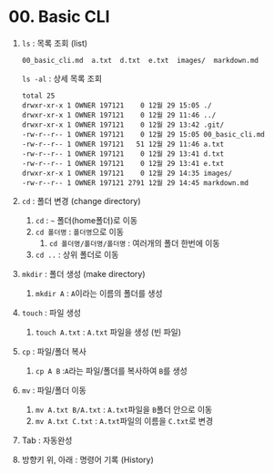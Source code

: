 # 00. Basic CLI

1. `ls` : 목록 조회 (list)

   ```00_basic_cli.md  a.txt  d.txt  e.txt  images/  markdown.md```

   `ls -al` : 상세 목록 조회

   ```
   total 25
   drwxr-xr-x 1 OWNER 197121    0 12월 29 15:05 ./
   drwxr-xr-x 1 OWNER 197121    0 12월 29 11:46 ../
   drwxr-xr-x 1 OWNER 197121    0 12월 29 13:42 .git/
   -rw-r--r-- 1 OWNER 197121    0 12월 29 15:05 00_basic_cli.md
   -rw-r--r-- 1 OWNER 197121   51 12월 29 11:46 a.txt
   -rw-r--r-- 1 OWNER 197121    0 12월 29 13:41 d.txt
   -rw-r--r-- 1 OWNER 197121    0 12월 29 13:41 e.txt
   drwxr-xr-x 1 OWNER 197121    0 12월 29 14:35 images/
   -rw-r--r-- 1 OWNER 197121 2791 12월 29 14:45 markdown.md
   ```

2. `cd` : 폴더 변경 (change directory)
   1. `cd` : `~` 폴더(home폴더)로 이동
   2. `cd 폴더명` : `폴더명`으로 이동
      1. `cd 폴더명/폴더명/폴더명` : 여러개의 폴더 한번에 이동
   3. `cd ..` : 상위 폴더로 이동
3. `mkdir` : 폴더 생성 (make directory)
   1. `mkdir A` : `A`이라는 이름의 폴더를 생성
4. `touch` : 파일 생성
   1. `touch A.txt` : `A.txt` 파일을 생성 (빈 파일)
5. `cp` : 파일/폴더 복사
   1. `cp A B` :`A`라는 파일/폴더를 복사하여 `B`를 생성
6. `mv` : 파일/폴더 이동
   1. `mv A.txt B/A.txt` : `A.txt`파일을 `B`폴더 안으로 이동
   2. `mv A.txt C.txt` : `A.txt`파일의 이름을 `C.txt`로 변경
7. Tab : 자동완성
8. 방향키 위, 아래 : 명령어 기록 (History)